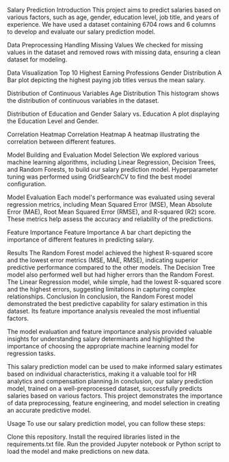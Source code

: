 Salary Prediction
Introduction
This project aims to predict salaries based on various factors, such as age, gender, education level, job title, and years of experience. We have used a dataset containing 6704 rows and 6 columns to develop and evaluate our salary prediction model.

Data Preprocessing
Handling Missing Values
We checked for missing values in the dataset and removed rows with missing data, ensuring a clean dataset for modeling.

Data Visualization
Top 10 Highest Earning Professions
Gender Distribution A Bar plot depicting the highest paying job titles versus the mean salary.

Distribution of Continuous Variables
Age Distribution This histogram shows the distribution of continuous variables in the dataset.

Distribution of Education and Gender
Salary vs. Education A plot displaying the Education Level and Gender.

Correlation Heatmap
Correlation Heatmap A heatmap illustrating the correlation between different features.

Model Building and Evaluation
Model Selection
We explored various machine learning algorithms, including Linear Regression, Decision Trees, and Random Forests, to build our salary prediction model. Hyperparameter tuning was performed using GridSearchCV to find the best model configuration.

Model Evaluation
Each model's performance was evaluated using several regression metrics, including Mean Squared Error (MSE), Mean Absolute Error (MAE), Root Mean Squared Error (RMSE), and R-squared (R2) score. These metrics help assess the accuracy and reliability of the predictions.

Feature Importance
Feature Importance A bar chart depicting the importance of different features in predicting salary.

Results
The Random Forest model achieved the highest R-squared score and the lowest error metrics (MSE, MAE, RMSE), indicating superior predictive performance compared to the other models.
The Decision Tree model also performed well but had higher errors than the Random Forest.
The Linear Regression model, while simple, had the lowest R-squared score and the highest errors, suggesting limitations in capturing complex relationships.
Conclusion
In conclusion, the Random Forest model demonstrated the best predictive capability for salary estimation in this dataset. Its feature importance analysis revealed the most influential factors.

The model evaluation and feature importance analysis provided valuable insights for understanding salary determinants and highlighted the importance of choosing the appropriate machine learning model for regression tasks.

This salary prediction model can be used to make informed salary estimates based on individual characteristics, making it a valuable tool for HR analytics and compensation planning.In conclusion, our salary prediction model, trained on a well-preprocessed dataset, successfully predicts salaries based on various factors. This project demonstrates the importance of data preprocessing, feature engineering, and model selection in creating an accurate predictive model.

Usage
To use our salary prediction model, you can follow these steps:

Clone this repository.
Install the required libraries listed in the requirements.txt file.
Run the provided Jupyter notebook or Python script to load the model and make predictions on new data.
